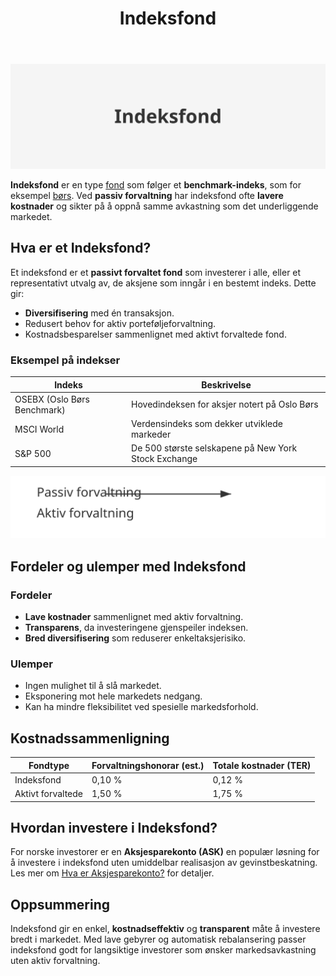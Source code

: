 ﻿---
title: "Indeksfond"
seoTitle: "Indeksfond"
description: '![Indeksfond](indeksfond-image.svg)'
---

![Indeksfond](indeksfond-image.svg)

**Indeksfond** er en type [fond](/blogs/regnskap/hva-er-fond "Hva er Fond? Ulike Typer Fond og Regnskapsbehandling") som følger et **benchmark-indeks**, som for eksempel [børs](/blogs/regnskap/bors "Børs i Norge - Alt om Oslo Børs, handel og nøkkelbegreper"). Ved **passiv forvaltning** har indeksfond ofte **lavere kostnader** og sikter på å oppnå samme avkastning som det underliggende markedet.

## Hva er et Indeksfond?

Et indeksfond er et **passivt forvaltet fond** som investerer i alle, eller et representativt utvalg av, de aksjene som inngår i en bestemt indeks. Dette gir:

* **Diversifisering** med én transaksjon.
* Redusert behov for aktiv porteføljeforvaltning.
* Kostnadsbesparelser sammenlignet med aktivt forvaltede fond.

### Eksempel på indekser

| Indeks                      | Beskrivelse                                    |
|-----------------------------|------------------------------------------------|
| OSEBX (Oslo Børs Benchmark)  | Hovedindeksen for aksjer notert på Oslo Børs   |
| MSCI World                  | Verdensindeks som dekker utviklede markeder    |
| S&P 500                     | De 500 største selskapene på New York Stock Exchange |

![Struktur av Indeksfond](indeksfond-struktur.svg)

## Fordeler og ulemper med Indeksfond

### Fordeler

* **Lave kostnader** sammenlignet med aktiv forvaltning.
* **Transparens**, da investeringene gjenspeiler indeksen.
* **Bred diversifisering** som reduserer enkeltaksjerisiko.

### Ulemper

* Ingen mulighet til å slå markedet.
* Eksponering mot hele markedets nedgang.
* Kan ha mindre fleksibilitet ved spesielle markedsforhold.

## Kostnadssammenligning

| Fondtype           | Forvaltningshonorar (est.) | Totale kostnader (TER) |
|--------------------|-----------------------------|------------------------|
| Indeksfond         | 0,10 %                      | 0,12 %                 |
| Aktivt forvaltede  | 1,50 %                      | 1,75 %                 |

## Hvordan investere i Indeksfond?

For norske investorer er en **Aksjesparekonto (ASK)** en populær løsning for å investere i indeksfond uten umiddelbar realisasjon av gevinstbeskatning. Les mer om [Hva er Aksjesparekonto?](/blogs/regnskap/hva-er-aksjesparekonto "Hva er Aksjesparekonto? Guide til skattefordeler og investering") for detaljer.

## Oppsummering

Indeksfond gir en enkel, **kostnadseffektiv** og **transparent** måte å investere bredt i markedet. Med lave gebyrer og automatisk rebalansering passer indeksfond godt for langsiktige investorer som ønsker markedsavkastning uten aktiv forvaltning.










